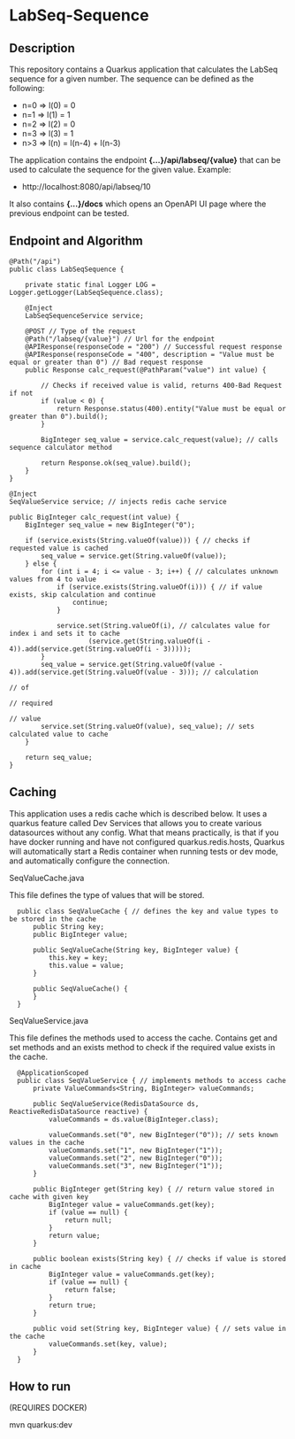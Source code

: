# LabSeq-Sequence

## Description

This repository contains a Quarkus application that calculates the LabSeq sequence for a given number. The sequence can be defined as the following:
- n=0 => l(0) = 0
- n=1 => l(1) = 1
- n=2 => l(2) = 0
- n=3 => l(3) = 1
- n>3 => l(n) = l(n-4) + l(n-3)

The application contains the endpoint **{...}/api/labseq/{value}** that can be used to calculate the sequence for the given value.
Example:
- http://localhost:8080/api/labseq/10

It also contains **{...}/docs** which opens an OpenAPI UI page where the previous endpoint can be tested.

## Endpoint and Algorithm
```
@Path("/api")
public class LabSeqSequence {

    private static final Logger LOG = Logger.getLogger(LabSeqSequence.class);

    @Inject
    LabSeqSequenceService service;

    @POST // Type of the request
    @Path("/labseq/{value}") // Url for the endpoint
    @APIResponse(responseCode = "200") // Successful request response
    @APIResponse(responseCode = "400", description = "Value must be equal or greater than 0") // Bad request response
    public Response calc_request(@PathParam("value") int value) {

        // Checks if received value is valid, returns 400-Bad Request if not
        if (value < 0) {
            return Response.status(400).entity("Value must be equal or greater than 0").build();
        }

        BigInteger seq_value = service.calc_request(value); // calls sequence calculator method

        return Response.ok(seq_value).build();
    }
}
```
```
@Inject
SeqValueService service; // injects redis cache service

public BigInteger calc_request(int value) {
    BigInteger seq_value = new BigInteger("0");

    if (service.exists(String.valueOf(value))) { // checks if requested value is cached
        seq_value = service.get(String.valueOf(value));
    } else {
        for (int i = 4; i <= value - 3; i++) { // calculates unknown values from 4 to value
            if (service.exists(String.valueOf(i))) { // if value exists, skip calculation and continue
                continue;
            }

            service.set(String.valueOf(i), // calculates value for index i and sets it to cache
                    (service.get(String.valueOf(i - 4)).add(service.get(String.valueOf(i - 3)))));
        }
        seq_value = service.get(String.valueOf(value - 4)).add(service.get(String.valueOf(value - 3))); // calculation
                                                                                                        // of
                                                                                                        // required
                                                                                                        // value
        service.set(String.valueOf(value), seq_value); // sets calculated value to cache
    }

    return seq_value;
}
```

## Caching

This application uses a redis cache which is described below. It uses a quarkus feature called Dev Services 
that allows you to create various datasources without any config. 
What that means practically, is that if you have docker running and have not configured quarkus.redis.hosts, Quarkus will automatically start a Redis container when running tests or dev mode, and automatically configure the connection.

SeqValueCache.java

This file defines the type of values that will be stored.
```
  public class SeqValueCache { // defines the key and value types to be stored in the cache
      public String key;
      public BigInteger value;
  
      public SeqValueCache(String key, BigInteger value) {
          this.key = key;
          this.value = value;
      }
  
      public SeqValueCache() {
      }
  }
```


SeqValueService.java

This file defines the methods used to access the cache. Contains get and set methods and an exists method to check if the required value exists in the cache.
```
  @ApplicationScoped
  public class SeqValueService { // implements methods to access cache
      private ValueCommands<String, BigInteger> valueCommands;
  
      public SeqValueService(RedisDataSource ds, ReactiveRedisDataSource reactive) {
          valueCommands = ds.value(BigInteger.class);
  
          valueCommands.set("0", new BigInteger("0")); // sets known values in the cache
          valueCommands.set("1", new BigInteger("1"));
          valueCommands.set("2", new BigInteger("0"));
          valueCommands.set("3", new BigInteger("1"));
      }
  
      public BigInteger get(String key) { // return value stored in cache with given key
          BigInteger value = valueCommands.get(key);
          if (value == null) {
              return null;
          }
          return value;
      }
  
      public boolean exists(String key) { // checks if value is stored in cache
          BigInteger value = valueCommands.get(key);
          if (value == null) {
              return false;
          }
          return true;
      }
  
      public void set(String key, BigInteger value) { // sets value in the cache
          valueCommands.set(key, value);
      }
  }
```

## How to run 
(REQUIRES DOCKER)

mvn quarkus:dev
